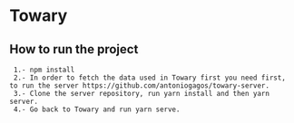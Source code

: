 # Towary

## How to run the project
    
     1.- npm install
     2.- In order to fetch the data used in Towary first you need first, to run the server https://github.com/antoniogagos/towary-server.
     3.- Clone the server repository, run yarn install and then yarn server.
     4.- Go back to Towary and run yarn serve.
     
